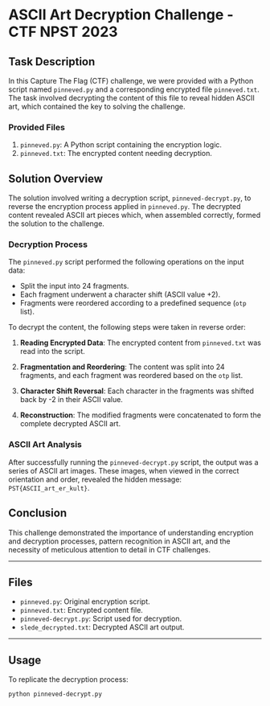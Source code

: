 # ASCII Art Decryption Challenge - CTF NPST 2023

## Task Description

In this Capture The Flag (CTF) challenge, we were provided with a Python script named `pinneved.py` and a corresponding encrypted file `pinneved.txt`. The task involved decrypting the content of this file to reveal hidden ASCII art, which contained the key to solving the challenge.

### Provided Files

1. `pinneved.py`: A Python script containing the encryption logic.
2. `pinneved.txt`: The encrypted content needing decryption.

## Solution Overview

The solution involved writing a decryption script, `pinneved-decrypt.py`, to reverse the encryption process applied in `pinneved.py`. The decrypted content revealed ASCII art pieces which, when assembled correctly, formed the solution to the challenge.

### Decryption Process

The `pinneved.py` script performed the following operations on the input data:

- Split the input into 24 fragments.
- Each fragment underwent a character shift (ASCII value +2).
- Fragments were reordered according to a predefined sequence (`otp` list).

To decrypt the content, the following steps were taken in reverse order:

1. **Reading Encrypted Data**: The encrypted content from `pinneved.txt` was read into the script.

2. **Fragmentation and Reordering**: The content was split into 24 fragments, and each fragment was reordered based on the `otp` list.

3. **Character Shift Reversal**: Each character in the fragments was shifted back by -2 in their ASCII value.

4. **Reconstruction**: The modified fragments were concatenated to form the complete decrypted ASCII art.

### ASCII Art Analysis

After successfully running the `pinneved-decrypt.py` script, the output was a series of ASCII art images. These images, when viewed in the correct orientation and order, revealed the hidden message: `PST{ASCII_art_er_kult}`.

## Conclusion

This challenge demonstrated the importance of understanding encryption and decryption processes, pattern recognition in ASCII art, and the necessity of meticulous attention to detail in CTF challenges.

---

## Files

- `pinneved.py`: Original encryption script.
- `pinneved.txt`: Encrypted content file.
- `pinneved-decrypt.py`: Script used for decryption.
- `slede_decrypted.txt`: Decrypted ASCII art output.

---

## Usage

To replicate the decryption process:

```bash
python pinneved-decrypt.py
```
